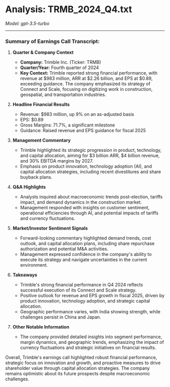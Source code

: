 # Analysis: TRMB_2024_Q4.txt

*Model: gpt-3.5-turbo*

---

### Summary of Earnings Call Transcript:

1. **Quarter & Company Context**
   - **Company:** Trimble Inc. (Ticker: TRMB)
   - **Quarter/Year:** Fourth quarter of 2024
   - **Key Context:** Trimble reported strong financial performance, with revenue at $983 million, ARR at $2.26 billion, and EPS at $0.89, exceeding guidance. The company emphasized its strategy of Connect and Scale, focusing on digitizing work in construction, geospatial, and transportation industries.

2. **Headline Financial Results**
   - Revenue: $983 million, up 9% on an as-adjusted basis
   - EPS: $0.89
   - Gross Margins: 71.7%, a significant milestone
   - Guidance: Raised revenue and EPS guidance for fiscal 2025

3. **Management Commentary**
   - Trimble highlighted its strategic progression in product, technology, and capital allocation, aiming for $3 billion ARR, $4 billion revenue, and 30% EBITDA margins by 2027.
   - Emphasis on product innovation, technology adoption (AI), and capital allocation strategies, including recent divestitures and share buyback plans.

4. **Q&A Highlights**
   - Analysts inquired about macroeconomic trends post-election, tariffs impact, and demand dynamics in the construction market.
   - Management responded with insights on customer sentiment, operational efficiencies through AI, and potential impacts of tariffs and currency fluctuations.

5. **Market/Investor Sentiment Signals**
   - Forward-looking commentary highlighted demand trends, cost outlook, and capital allocation plans, including share repurchase authorization and potential M&A activities.
   - Management expressed confidence in the company's ability to execute its strategy and navigate uncertainties in the current environment.

6. **Takeaways**
   - Trimble's strong financial performance in Q4 2024 reflects successful execution of its Connect and Scale strategy.
   - Positive outlook for revenue and EPS growth in fiscal 2025, driven by product innovation, technology adoption, and strategic capital allocation.
   - Geographic performance varies, with India showing strength, while challenges persist in China and Japan.

7. **Other Notable Information**
   - The company provided detailed insights into segment performance, margin dynamics, and geographic trends, emphasizing the impact of currency fluctuations and strategic initiatives on financial results.

Overall, Trimble's earnings call highlighted robust financial performance, strategic focus on innovation and growth, and proactive measures to drive shareholder value through capital allocation strategies. The company remains optimistic about its future prospects despite macroeconomic challenges.